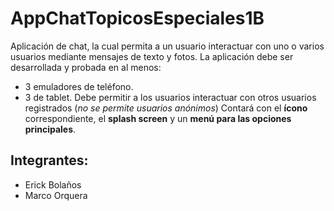 # AppChatTopicosEspeciales1B

Aplicación de chat, la cual permita a un usuario interactuar con uno o varios usuarios mediante mensajes de texto y fotos.
La aplicación debe ser desarrollada y probada en al menos:
* 3 emuladores de teléfono.
* 3 de tablet.
Debe permitir a los usuarios interactuar con otros usuarios registrados (*no se permite usuarios anónimos*)
Contará con el **ícono** correspondiente, el **splash screen** y un **menú para las opciones principales**.

## Integrantes:
* Erick Bolaños
* Marco Orquera 

